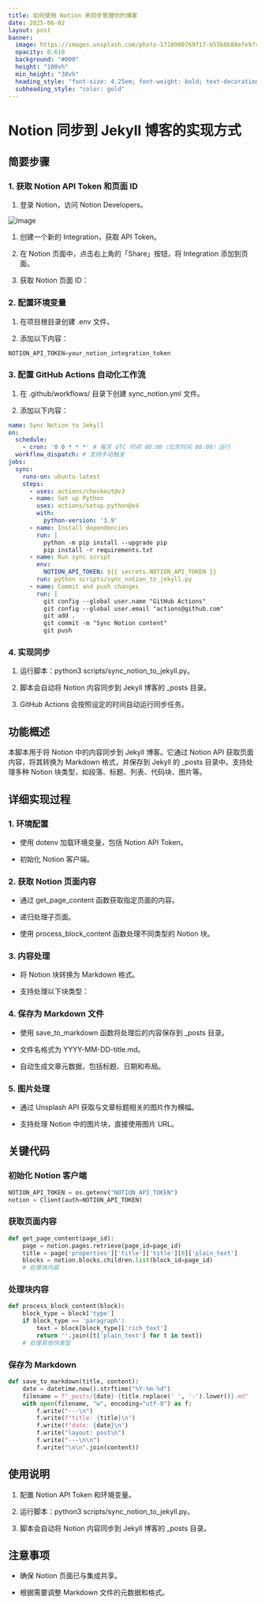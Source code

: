 ```yaml
---
title: 如何使用 Notion 来同步管理你的博客
date: 2025-06-02
layout: post
banner:
  image: https://images.unsplash.com/photo-1718980769717-b55b8b88efe9?crop=entropy&cs=tinysrgb&fit=max&fm=jpg&ixid=M3w2OTIwMzJ8MHwxfHJhbmRvbXx8fHx8fHx8fDE3NDg4NTk4NzJ8&ixlib=rb-4.1.0&q=80&w=1080
  opacity: 0.618
  background: "#000"
  height: "100vh"
  min_height: "38vh"
  heading_style: "font-size: 4.25em; font-weight: bold; text-decoration: underline"
  subheading_style: "color: gold"
---
```


# Notion 同步到 Jekyll 博客的实现方式

## 简要步骤

### 1. 获取 Notion API Token 和页面 ID

1. 登录 Notion，访问 Notion Developers。

![image](https://prod-files-secure.s3.us-west-2.amazonaws.com/a7a0cc5a-89b9-4cda-8686-1fba0ca52f40/d19c1afe-dea5-4312-9333-786b0ba83054/image.png?X-Amz-Algorithm=AWS4-HMAC-SHA256&X-Amz-Content-Sha256=UNSIGNED-PAYLOAD&X-Amz-Credential=ASIAZI2LB4662CMNIIJ5%2F20250602%2Fus-west-2%2Fs3%2Faws4_request&X-Amz-Date=20250602T102431Z&X-Amz-Expires=3600&X-Amz-Security-Token=IQoJb3JpZ2luX2VjECIaCXVzLXdlc3QtMiJHMEUCIHa2nIkg9bSrmQsGqBbZC4wYF5v4Qc5wiDPoZxUzj8mNAiEAlQGzrkpxYqwVp%2F%2Fj%2BPIV0JiXUhOe3OtgW1ZXm9sTX7QqiAQI6%2F%2F%2F%2F%2F%2F%2F%2F%2F%2F%2FARAAGgw2Mzc0MjMxODM4MDUiDE0Fx8cHSrRc0rHhICrcA4UGtBTAXJcQBXuJJ0OOa1T%2FJCscHMQQFSrqo4olAA1iBrpzdwMYtqANdX3epdxOONSM2krGm9wL%2BlcsjOfRUjuaOQc7dMJfyNQGNTuHY95KOxVVFAsDPX8K9Wq%2FwRFhIONZzwgvOalJt%2B51XunU7Q1by0Jaj7XhJVXbX7Y5aDXhoypjPliR1k7p2qVEoTokuGQAsIzIrKoaycGr2im4tt2jVWAoxnaeVL8nWl9zMvVyKRYCFetTLo2TYlX14OJiTg0hcGs7D58I4DUcJTruX23BbG3bQd9CECOaI9ThD4cVPJs1Hd5raJXmVD1q91npdmc4o1jiGIzCNZRjna8KpmFR9l3W38vWi3QjQh94g1264XA0bIHCqtrtL7HZ3ePUtaeGMCxJKi6MwWqxJHYXkOsN5Xt2E0Af7a4QZWGCNv7ZrvarDS5FoWi9bAYJ8AsMCyfFcyhQHXSUROrZ%2BfaT26DS3zTN3kIxG4lowuoXhXXmlhjzbPxm2I61k70yD0nB%2BIDormHpz%2BtQCfpHTsRIunvmz558s8kbQPMyl4yeTb6mhauyHmDcFkbzFq8%2BcRVdA1FEuQP6tGIQGUlqTgBiyfq7iPLhLUYpjf2JP4fatFCOTqigXKH7bd2UUB5kMMf09cEGOqUBWtw9sAkSUSuMa6PPX%2Fq7egCNe4NPoFpNU8k0yFieTKrLFT3zhTmY5Qu0d4QV%2FWRGe55Dd4Y8Z0lpA3ksK9SVNUYaV24bMxb8pzY5ZvnhZbf5m3OS4nsLCSdCM87IWJypeOu73djlAySUIRJMLaX5SX90Ovrz%2BIJgD6ZG8IjWAxQM9DXsyjyklHLgZEYyQmhll6Z6Rfx0iiiv2%2FVovBGK2KOlEGGj&X-Amz-Signature=6dd6615bc521311d2e79dc51981615f293b09569b9eada8f3dd6faffeef9aa5e&X-Amz-SignedHeaders=host&x-id=GetObject)

1. 创建一个新的 Integration，获取 API Token。

1. 在 Notion 页面中，点击右上角的「Share」按钮，将 Integration 添加到页面。

1. 获取 Notion 页面 ID：


### 2. 配置环境变量

1. 在项目根目录创建 .env 文件。

1. 添加以下内容：

```javascript
NOTION_API_TOKEN=your_notion_integration_token
```

### 3. 配置 GitHub Actions 自动化工作流

1. 在 .github/workflows/ 目录下创建 sync_notion.yml 文件。

1. 添加以下内容：

```yaml
name: Sync Notion to Jekyll
on:
  schedule:
    - cron: '0 0 * * *' # 每天 UTC 时间 00:00（北京时间 08:00）运行
  workflow_dispatch: # 支持手动触发
jobs:
  sync:
    runs-on: ubuntu-latest
    steps:
      - uses: actions/checkout@v3
      - name: Set up Python
        uses: actions/setup-python@v4
        with:
          python-version: '3.9'
      - name: Install dependencies
        run: |
          python -m pip install --upgrade pip
          pip install -r requirements.txt
      - name: Run sync script
        env:
          NOTION_API_TOKEN: ${{ secrets.NOTION_API_TOKEN }}
        run: python scripts/sync_notion_to_jekyll.py
      - name: Commit and push changes
        run: |
          git config --global user.name "GitHub Actions"
          git config --global user.email "actions@github.com"
          git add .
          git commit -m "Sync Notion content"
          git push
```

### 4. 实现同步

1. 运行脚本：python3 scripts/sync_notion_to_jekyll.py。

1. 脚本会自动将 Notion 内容同步到 Jekyll 博客的 _posts 目录。

1. GitHub Actions 会按照设定的时间自动运行同步任务。

## 功能概述

本脚本用于将 Notion 中的内容同步到 Jekyll 博客。它通过 Notion API 获取页面内容，将其转换为 Markdown 格式，并保存到 Jekyll 的 _posts 目录中。支持处理多种 Notion 块类型，如段落、标题、列表、代码块、图片等。

## 详细实现过程

### 1. 环境配置

- 使用 dotenv 加载环境变量，包括 Notion API Token。

- 初始化 Notion 客户端。

### 2. 获取 Notion 页面内容

- 通过 get_page_content 函数获取指定页面的内容。

- 递归处理子页面。

- 使用 process_block_content 函数处理不同类型的 Notion 块。

### 3. 内容处理

- 将 Notion 块转换为 Markdown 格式。

- 支持处理以下块类型：


### 4. 保存为 Markdown 文件

- 使用 save_to_markdown 函数将处理后的内容保存到 _posts 目录。

- 文件名格式为 YYYY-MM-DD-title.md。

- 自动生成文章元数据，包括标题、日期和布局。

### 5. 图片处理

- 通过 Unsplash API 获取与文章标题相关的图片作为横幅。

- 支持处理 Notion 中的图片块，直接使用图片 URL。

## 关键代码

### 初始化 Notion 客户端

```python
NOTION_API_TOKEN = os.getenv("NOTION_API_TOKEN")
notion = Client(auth=NOTION_API_TOKEN)
```

### 获取页面内容

```python
def get_page_content(page_id):
    page = notion.pages.retrieve(page_id=page_id)
    title = page['properties']['title']['title'][0]['plain_text']
    blocks = notion.blocks.children.list(block_id=page_id)
    # 处理块内容
```

### 处理块内容

```python
def process_block_content(block):
    block_type = block['type']
    if block_type == 'paragraph':
        text = block[block_type]['rich_text']
        return ''.join([t['plain_text'] for t in text])
    # 处理其他块类型
```

### 保存为 Markdown

```python
def save_to_markdown(title, content):
    date = datetime.now().strftime("%Y-%m-%d")
    filename = f"_posts/{date}-{title.replace(' ', '-').lower()}.md"
    with open(filename, "w", encoding="utf-8") as f:
        f.write("---\n")
        f.write(f"title: {title}\n")
        f.write(f"date: {date}\n")
        f.write("layout: post\n")
        f.write("---\n\n")
        f.write("\n\n".join(content))
```

## 使用说明

1. 配置 Notion API Token 和环境变量。

1. 运行脚本：python3 scripts/sync_notion_to_jekyll.py。

1. 脚本会自动将 Notion 内容同步到 Jekyll 博客的 _posts 目录。

## 注意事项

- 确保 Notion 页面已与集成共享。

- 根据需要调整 Markdown 文件的元数据和格式。